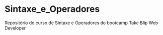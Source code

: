 # Sintaxe_e_Operadores
Repositório do curso de Sintaxe e Operadores do bootcamp Take Blip Web Developer
